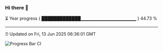 ### Hi there 👋

⏳ Year progress { █████████████▁▁▁▁▁▁▁▁▁▁▁▁▁▁▁▁▁ } 44.73 %

---

⏰ Updated on Fri, 13 Jun 2025 06:36:01 GMT

![Progress Bar CI](https://github.com/ZhaoGui/ZhaoGui/workflows/Progress%20Bar%20CI/badge.svg)
